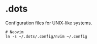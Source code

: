 # .dots

Configuration files for UNIX-like systems.

```
# Neovim
ln -s ~/.dots/.config/nvim ~/.config
```
